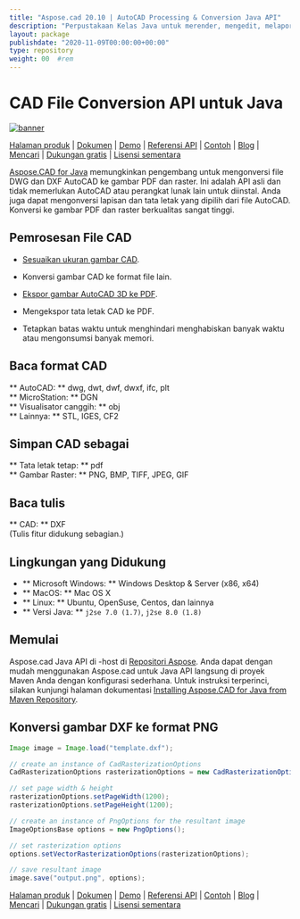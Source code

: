 ```yaml
---
title: "Aspose.cad 20.10 | AutoCAD Processing & Conversion Java API" 
description: "Perpustakaan Kelas Java untuk merender, mengedit, melaporkan & mengonversi gambar AutoCAD di dalam aplikasi Anda. Mendukung padatan 3D, kerucut, bola, torus, silinder, kotak, & irisan, dll." 
layout: package
publishdate: "2020-11-09T00:00:00+00:00"
type: repository
weight: 00	#rem
---
```


# CAD File Conversion API untuk Java
[![banner](../aspose_cad-for-java-banner.png)](./)

[Halaman produk](https://products.aspose.com/cad/java) | [Dokumen](https://docs.aspose.com/cad/java/) | [Demo](https://products.aspose.app/cad/family) | [Referensi API](https://apireference.aspose.com/cad/java) | [Contoh](https://github.com/aspose-cad/Aspose.CAD-for-Java) | [Blog](https://blog.aspose.com/category/cad/) | [Mencari](https://search.aspose.com/) | [Dukungan gratis](https://forum.aspose.com/c/cad) | [Lisensi sementara](https://purchase.aspose.com/temporary-license)

[Aspose.CAD for Java](https://products.aspose.com/cad/java) memungkinkan pengembang untuk mengonversi file DWG dan DXF AutoCAD ke gambar PDF dan raster. Ini adalah API asli dan tidak memerlukan AutoCAD atau perangkat lunak lain untuk diinstal. Anda juga dapat mengonversi lapisan dan tata letak yang dipilih dari file AutoCAD. Konversi ke gambar PDF dan raster berkualitas sangat tinggi.

## Pemrosesan File CAD

- [Sesuaikan ukuran gambar CAD](https://docs.aspose.com/cad/java/adjusting-cad-drawing-size/).
- Konversi gambar CAD ke format file lain.

- [Ekspor gambar AutoCAD 3D ke PDF](https://docs.aspose.com/cad/java/exporting-cad/).
- Mengekspor tata letak CAD ke PDF.
- Tetapkan batas waktu untuk menghindari menghabiskan banyak waktu atau mengonsumsi banyak memori.

## Baca format CAD
** AutoCAD: ** dwg, dwt, dwf, dwxf, ifc, plt \
** MicroStation: ** DGN \
** Visualisator canggih: ** obj \
** Lainnya: ** STL, IGES, CF2

## Simpan CAD sebagai
** Tata letak tetap: ** pdf \
** Gambar Raster: ** PNG, BMP, TIFF, JPEG, GIF

## Baca tulis
** CAD: ** DXF \
(Tulis fitur didukung sebagian.)

## Lingkungan yang Didukung
- ** Microsoft Windows: ** Windows Desktop & Server (x86, x64)
- ** MacOS: ** Mac OS X
- ** Linux: ** Ubuntu, OpenSuse, Centos, dan lainnya
- ** Versi Java: ** `j2se 7.0 (1.7)`, `j2se 8.0 (1.8)`

## Memulai

Aspose.cad Java API di -host di [Repositori Aspose](https://releases.aspose.com/cad/java/). Anda dapat dengan mudah menggunakan Aspose.cad untuk Java API langsung di proyek Maven Anda dengan konfigurasi sederhana. Untuk instruksi terperinci, silakan kunjungi halaman dokumentasi [Installing Aspose.CAD for Java from Maven Repository](https://docs.aspose.com/cad/java/installation/).

## Konversi gambar DXF ke format PNG

```java
Image image = Image.load("template.dxf"); 

// create an instance of CadRasterizationOptions
CadRasterizationOptions rasterizationOptions = new CadRasterizationOptions();

// set page width & height
rasterizationOptions.setPageWidth(1200);
rasterizationOptions.setPageHeight(1200);

// create an instance of PngOptions for the resultant image
ImageOptionsBase options = new PngOptions();

// set rasterization options
options.setVectorRasterizationOptions(rasterizationOptions);

// save resultant image
image.save("output.png", options);
```

[Halaman produk](https://products.aspose.com/cad/java) | [Dokumen](https://docs.aspose.com/cad/java/) | [Demo](https://products.aspose.app/cad/family) | [Referensi API](https://apireference.aspose.com/cad/java) | [Contoh](https://github.com/aspose-cad/Aspose.CAD-for-Java) | [Blog](https://blog.aspose.com/category/cad/) | [Mencari](https://search.aspose.com/) | [Dukungan gratis](https://forum.aspose.com/c/cad) | [Lisensi sementara](https://purchase.aspose.com/temporary-license)
